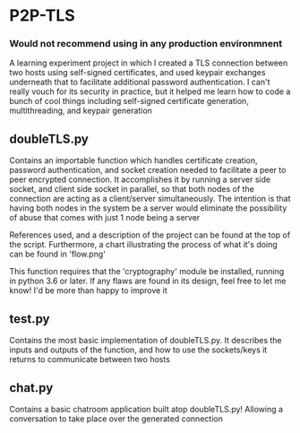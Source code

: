 # P2P-TLS

### Would not recommend using in any production environmnent

A learning experiment project in which I created a TLS connection between two hosts using self-signed certificates, and used keypair exchanges underneath that to facilitate additional password authentication. I can't really vouch for its security in practice, but it helped me learn how to code a bunch of cool things including self-signed certificate generation, multithreading, and keypair generation

## doubleTLS.py

Contains an importable function which handles certificate creation, password authentication, and socket creation needed to facilitate a peer to peer encrypted connection. It accomplishes it by running a server side socket, and client side socket in parallel, so that both nodes of the connection are acting as a client/server simultaneously. The intention is that having both nodes in the system be a server would eliminate the possibility of abuse that comes with just 1 node being a server

References used, and a description of the project can be found at the top of the script. Furthermore, a chart illustrating the process of what it's doing can be found in 'flow.png'

This function requires that the 'cryptography' module be installed, running in python 3.6 or later. If any flaws are found in its design, feel free to let me know! I'd be more than happy to improve it

## test.py

Contains the most basic implementation of doubleTLS.py. It describes the inputs and outputs of the function, and how to use the sockets/keys it returns to communicate between two hosts

## chat.py

Contains a basic chatroom application built atop doubleTLS.py! Allowing a conversation to take place over the generated connection



